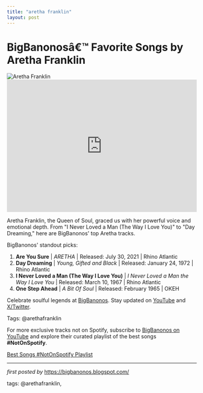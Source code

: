```yaml
---
title: "aretha franklin"
layout: post
---
```


<!-- Title of the Post -->
<h1 >BigBanonosâ€™ Favorite Songs by Aretha Franklin</h1> <!-- Featured Image -->
<div > <img src="https://i.scdn.co/image/ab67616d0000b27346c31f64babcbfca6e061b6b" alt="Aretha Franklin">
</div> <!-- Spotify Embed -->
<div > <iframe src="https://open.spotify.com/embed/playlist/0rGGPhEQKr3MgCULWe2s2b?utm_source=generator" width="100%" height="352" frameBorder="0" allowfullscreen="" allow="autoplay; clipboard-write; encrypted-media; fullscreen; picture-in-picture" loading="lazy"></iframe>
</div> <!-- Introductory Text -->
<p >Aretha Franklin, the Queen of Soul, graced us with her powerful voice and emotional depth. From "I Never Loved a Man (The Way I Love You)" to "Day Dreaming," here are BigBanonos' top Aretha tracks.</p> <!-- Song Highlights -->
<div > <p>BigBanonos' standout picks:</p> <ol> <li><strong>Are You Sure</strong> | <em>ARETHA</em> | Released: July 30, 2021 | Rhino Atlantic</li> <li><strong>Day Dreaming</strong> | <em>Young, Gifted and Black</em> | Released: January 24, 1972 | Rhino Atlantic</li> <li><strong>I Never Loved a Man (The Way I Love You)</strong> | <em>I Never Loved a Man the Way I Love You</em> | Released: March 10, 1967 | Rhino Atlantic</li> <li><strong>One Step Ahead</strong> | <em>A Bit Of Soul</em> | Released: February 1965 | OKEH</li> </ol>
</div> <!-- Footer Links -->
<div > <p>Celebrate soulful legends at <a href="https://bigbanonos.blogspot.com/" target="_blank">BigBanonos</a>. Stay updated on <a href="https://www.youtube.com/@BigBanonos" target="_blank">YouTube</a> and <a href="https://x.com/bigbanonos" target="_blank">X/Twitter</a>.</p>
</div> <!-- Tags -->
<p >Tags: @arethafranklin</p>


<!--Subscribe and Playlist Links-->
<div>
    <p>For more exclusive tracks not on Spotify, subscribe to <a href="https://www.youtube.com/@BigBanonos" target="_blank">BigBanonos on YouTube</a> and explore their curated playlist of the best songs <strong>#NotOnSpotify</strong>.</p>
    <p><a href="https://www.youtube.com/playlist?list=PLtuNtuTatqI0kFahUCbtbfenC_ET5O_tr" target="_blank">Best Songs #NotOnSpotify Playlist<br /></a></p></div>

<hr />

<p><em>first posted by</em> <a href="https://bigbanonos.blogspot.com/" rel="noopener" target="_new">https://bigbanonos.blogspot.com/</a></p>

<p>tags: @arethafranklin,</p>

